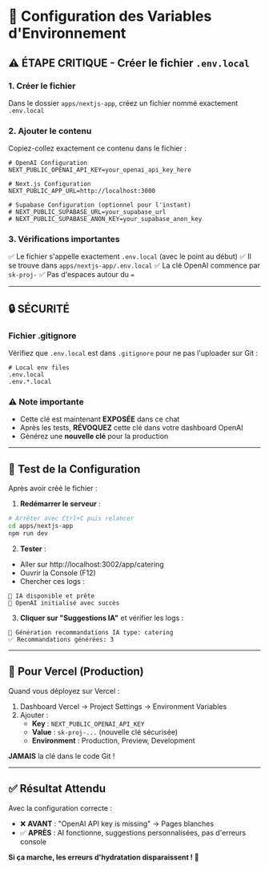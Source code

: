 # 🔑 Configuration des Variables d'Environnement

## ⚠️ **ÉTAPE CRITIQUE** - Créer le fichier `.env.local`

### **1. Créer le fichier**
Dans le dossier `apps/nextjs-app`, créez un fichier nommé exactement `.env.local`

### **2. Ajouter le contenu**
Copiez-collez exactement ce contenu dans le fichier :

```env
# OpenAI Configuration
NEXT_PUBLIC_OPENAI_API_KEY=your_openai_api_key_here

# Next.js Configuration  
NEXT_PUBLIC_APP_URL=http://localhost:3000

# Supabase Configuration (optionnel pour l'instant)
# NEXT_PUBLIC_SUPABASE_URL=your_supabase_url
# NEXT_PUBLIC_SUPABASE_ANON_KEY=your_supabase_anon_key
```

### **3. Vérifications importantes**
✅ Le fichier s'appelle exactement `.env.local` (avec le point au début)
✅ Il se trouve dans `apps/nextjs-app/.env.local`
✅ La clé OpenAI commence par `sk-proj-`
✅ Pas d'espaces autour du `=`

---

## 🔒 **SÉCURITÉ**

### **Fichier .gitignore**
Vérifiez que `.env.local` est dans `.gitignore` pour ne pas l'uploader sur Git :

```gitignore
# Local env files
.env.local
.env.*.local
```

### **⚠️ Note importante**
- Cette clé est maintenant **EXPOSÉE** dans ce chat
- Après les tests, **RÉVOQUEZ** cette clé dans votre dashboard OpenAI
- Générez une **nouvelle clé** pour la production

---

## 🧪 **Test de la Configuration**

Après avoir créé le fichier :

1. **Redémarrer le serveur** :
```bash
# Arrêter avec Ctrl+C puis relancer
cd apps/nextjs-app
npm run dev
```

2. **Tester** :
- Aller sur http://localhost:3002/app/catering
- Ouvrir la Console (F12)
- Chercher ces logs :
```
🤖 IA disponible et prête
🤖 OpenAI initialisé avec succès
```

3. **Cliquer sur "Suggestions IA"** et vérifier les logs :
```
🤖 Génération recommandations IA type: catering
✅ Recommandations générées: 3
```

---

## 🚀 **Pour Vercel (Production)**

Quand vous déployez sur Vercel :

1. Dashboard Vercel → Project Settings → Environment Variables
2. Ajouter : 
   - **Key** : `NEXT_PUBLIC_OPENAI_API_KEY`
   - **Value** : `sk-proj-...` (nouvelle clé sécurisée)
   - **Environment** : Production, Preview, Development

**JAMAIS** la clé dans le code Git !

---

## ✅ **Résultat Attendu**

Avec la configuration correcte :
- ❌ **AVANT** : "OpenAI API key is missing" → Pages blanches
- ✅ **APRÈS** : AI fonctionne, suggestions personnalisées, pas d'erreurs console

**Si ça marche, les erreurs d'hydratation disparaissent ! 🎉** 